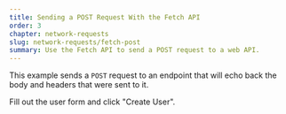 ```yaml
---
title: Sending a POST Request With the Fetch API
order: 3
chapter: network-requests
slug: network-requests/fetch-post
summary: Use the Fetch API to send a POST request to a web API.
---
```


This example sends a `POST` request to an endpoint that will echo back the body and headers that were sent to it.

Fill out the user form and click "Create User".
